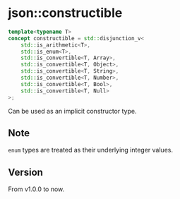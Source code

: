 # **json::constructible**

```cpp
template<typename T>
concept constructible = std::disjunction_v<
    std::is_arithmetic<T>,
    std::is_enum<T>,
    std::is_convertible<T, Array>,
    std::is_convertible<T, Object>,
    std::is_convertible<T, String>,
    std::is_convertible<T, Number>,
    std::is_convertible<T, Bool>,
    std::is_convertible<T, Null>
>;
```

Can be used as an implicit constructor type.

## Note

`enum` types are treated as their underlying integer values.

## Version

From v1.0.0 to now.

